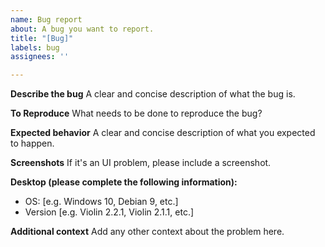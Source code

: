 ```yaml
---
name: Bug report
about: A bug you want to report.
title: "[Bug]"
labels: bug
assignees: ''

---
```


**Describe the bug**
A clear and concise description of what the bug is.

**To Reproduce**
What needs to be done to reproduce the bug?

**Expected behavior**
A clear and concise description of what you expected to happen.

**Screenshots**
If it's an UI problem, please include a screenshot.

**Desktop (please complete the following information):**
 - OS: [e.g. Windows 10, Debian 9, etc.]
 - Version [e.g. Violin 2.2.1, Violin 2.1.1, etc.]

**Additional context**
Add any other context about the problem here.

